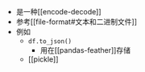 - 是一种[[encode-decode]]
- 参考[[file-format#文本和二进制文件]]
- 例如
  - `df.to_json()`
    - 用在[[pandas-feather]]存储
  - [[pickle]]
